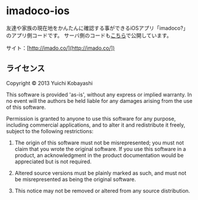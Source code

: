 imadoco-ios
======================
友達や家族の現在地をかんたんに確認する事ができるiOSアプリ「imadoco?」のアプリ側コードです。
サーバ側のコードも[こちら](https://github.com/u1fukui/imadoco-rails)で公開しています。

サイト：[http://imado.co/](http://imado.co/])



ライセンス
----------
Copyright &copy; 2013 Yuichi Kobayashi

This software is provided 'as-is', without any express or implied
warranty. In no event will the authors be held liable for any damages
arising from the use of this software.

Permission is granted to anyone to use this software for any purpose,
including commercial applications, and to alter it and redistribute it
freely, subject to the following restrictions:

   1. The origin of this software must not be misrepresented; you must not
   claim that you wrote the original software. If you use this software
   in a product, an acknowledgment in the product documentation would be
   appreciated but is not required.

   2. Altered source versions must be plainly marked as such, and must not be
   misrepresented as being the original software.

   3. This notice may not be removed or altered from any source
   distribution.